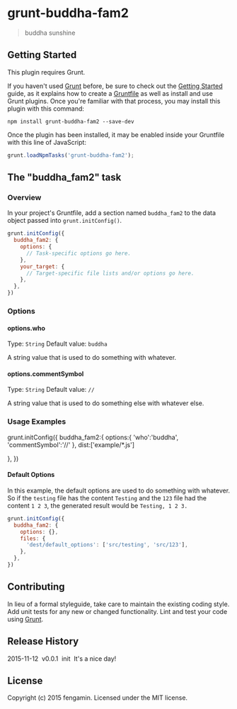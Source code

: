 # grunt-buddha-fam2

> buddha sunshine

## Getting Started
This plugin requires Grunt.

If you haven't used [Grunt](http://gruntjs.com/) before, be sure to check out the [Getting Started](http://gruntjs.com/getting-started) guide, as it explains how to create a [Gruntfile](http://gruntjs.com/sample-gruntfile) as well as install and use Grunt plugins. Once you're familiar with that process, you may install this plugin with this command:

```shell
npm install grunt-buddha-fam2 --save-dev
```

Once the plugin has been installed, it may be enabled inside your Gruntfile with this line of JavaScript:

```js
grunt.loadNpmTasks('grunt-buddha-fam2');
```

## The "buddha_fam2" task

### Overview
In your project's Gruntfile, add a section named `buddha_fam2` to the data object passed into `grunt.initConfig()`.

```js
grunt.initConfig({
  buddha_fam2: {
    options: {
      // Task-specific options go here.
    },
    your_target: {
      // Target-specific file lists and/or options go here.
    },
  },
})
```

### Options

#### options.who
Type: `String`
Default value: `buddha`

A string value that is used to do something with whatever.

#### options.commentSymbol
Type: `String`
Default value: `//`

A string value that is used to do something else with whatever else.

### Usage Examples

grunt.initConfig({
  buddha_fam2:{
    options:{
         'who':'buddha',
         'commentSymbol':'//'
  },
  dist:['example/*.js']

},
})
#### Default Options
In this example, the default options are used to do something with whatever. So if the `testing` file has the content `Testing` and the `123` file had the content `1 2 3`, the generated result would be `Testing, 1 2 3.`

```js
grunt.initConfig({
  buddha_fam2: {
    options: {},
    files: {
      'dest/default_options': ['src/testing', 'src/123'],
    },
  },
})
```



## Contributing
In lieu of a formal styleguide, take care to maintain the existing coding style. Add unit tests for any new or changed functionality. Lint and test your code using [Grunt](http://gruntjs.com/).

## Release History
2015-11-12&nbsp;   v0.0.1&nbsp;&nbsp;init&nbsp;&nbsp;It's a nice day!&nbsp;&nbsp;&nbsp;

## License
Copyright (c) 2015 fengamin. Licensed under the MIT license.
